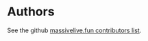 # Authors

See the github [massivelive.fun contributors list][contributors].

[contributors]: https://github.com/massivelivefun/massivelive.fun/graphs/contributors
